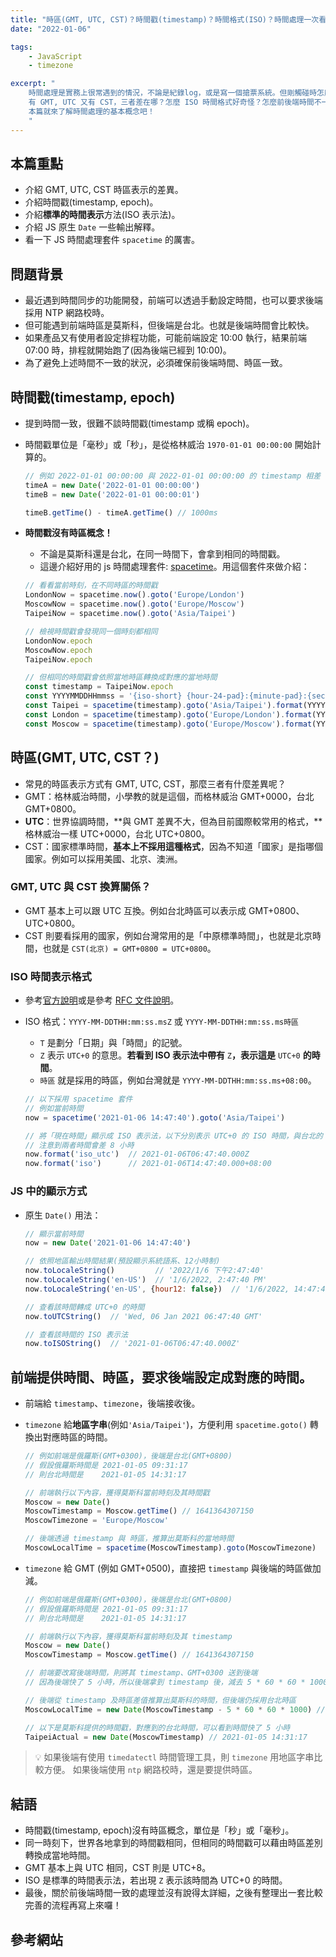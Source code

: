 ```yaml
---
title: "時區(GMT, UTC, CST)？時間戳(timestamp)？時間格式(ISO)？時間處理一次看懂"
date: "2022-01-06"

tags:
    - JavaScript
    - timezone

excerpt: "
    時間處理是實務上很常遇到的情況，不論是紀錄log，或是寫一個搶票系統。但剛觸碰時怎麼時區那麼麻煩？
    有 GMT, UTC 又有 CST，三者差在哪？怎麼 ISO 時間格式好奇怪？怎麼前後端時間不一致ＱＱ
    本篇就來了解時間處理的基本概念吧！
    "
---
```


## 本篇重點

- 介紹 GMT, UTC, CST 時區表示的差異。
- 介紹時間戳(timestamp, epoch)。
- 介紹**標準的時間表示**方法(ISO 表示法)。
- 介紹 JS 原生 `Date` 一些輸出解釋。
- 看一下 JS 時間處理套件 `spacetime` 的厲害。

## 問題背景

- 最近遇到時間同步的功能開發，前端可以透過手動設定時間，也可以要求後端採用 NTP 網路校時。
- 但可能遇到前端時區是莫斯科，但後端是台北。也就是後端時間會比較快。
- 如果產品又有使用者設定排程功能，可能前端設定 10:00 執行，結果前端 07:00 時，排程就開始跑了(因為後端已經到 10:00)。
- 為了避免上述時間不一致的狀況，必須確保前後端時間、時區一致。

## 時間戳(timestamp, epoch)

- 提到時間一致，很難不談時間戳(timestamp 或稱 epoch)。
- 時間戳單位是「毫秒」或「秒」，是從格林威治 `1970-01-01 00:00:00` 開始計算的。
    
    ```jsx
    // 例如 2022-01-01 00:00:00 與 2022-01-01 00:00:00 的 timestamp 相差 1000
    timeA = new Date('2022-01-01 00:00:00')
    timeB = new Date('2022-01-01 00:00:01')
    
    timeB.getTime() - timeA.getTime() // 1000ms
    ```
    
- **時間戳沒有時區概念！**
    - 不論是莫斯科還是台北，在同一時間下，會拿到相同的時間戳。
    - 這邊介紹好用的 js 時間處理套件: [spacetime](https://www.npmjs.com/package/spacetime)。用這個套件來做介紹：
    
    ```jsx
    // 看看當前時刻，在不同時區的時間戳
    LondonNow = spacetime.now().goto('Europe/London')
    MoscowNow = spacetime.now().goto('Europe/Moscow')
    TaipeiNow = spacetime.now().goto('Asia/Taipei')
    
    // 檢視時間戳會發現同一個時刻都相同
    LondonNow.epoch
    MoscowNow.epoch
    TaipeiNow.epoch
    
    // 但相同的時間戳會依照當地時區轉換成對應的當地時間
    const timestamp = TaipeiNow.epoch
    const YYYYMMDDHHmmss = '{iso-short} {hour-24-pad}:{minute-pad}:{second-pad}'
    const Taipei = spacetime(timestamp).goto('Asia/Taipei').format(YYYYMMDDHHmmss)
    const London = spacetime(timestamp).goto('Europe/London').format(YYYYMMDDHHmmss)
    const Moscow = spacetime(timestamp).goto('Europe/Moscow').format(YYYYMMDDHHmmss)
    ```
    

## 時區(GMT, UTC, CST？)

- 常見的時區表示方式有 GMT, UTC, CST，那麼三者有什麼差異呢？
- GMT：格林威治時間，小學教的就是這個，而格林威治 GMT+0000，台北 GMT+0800。
- **UTC**：世界協調時間，**與 GMT 差異不大，但為目前國際較常用的格式，**格林威治一樣 UTC+0000，台北 UTC+0800。
- CST：國家標準時間，**基本上不採用這種格式**，因為不知道「國家」是指哪個國家。例如可以採用美國、北京、澳洲。

### GMT, UTC 與 CST 換算關係？

- GMT 基本上可以跟 UTC 互換。例如台北時區可以表示成 GMT+0800、UTC+0800。
- CST 則要看採用的國家，例如台灣常用的是「中原標準時間」，也就是北京時間，也就是 `CST(北京) = GMT+0800 = UTC+0800`。

### ISO 時間表示格式

- 參考[官方說明](https://www.iso.org/iso-8601-date-and-time-format.html)或是參考 [RFC 文件說明](https://datatracker.ietf.org/doc/html/rfc3339#section-5.6)。
- ISO 格式：`YYYY-MM-DDTHH:mm:ss.msZ` 或 `YYYY-MM-DDTHH:mm:ss.ms時區`
    - `T` 是劃分「日期」與「時間」的記號。
    - `Z` 表示 `UTC+0` 的意思。**若看到 ISO 表示法中帶有** `Z`**，表示這是** `UTC+0` **的時間**。
    - `時區` 就是採用的時區，例如台灣就是 `YYYY-MM-DDTHH:mm:ss.ms+08:00`。
    
    ```jsx
    // 以下採用 spacetime 套件
    // 例如當前時間
    now = spacetime('2021-01-06 14:47:40').goto('Asia/Taipei')
    
    // 將「現在時間」顯示成 ISO 表示法，以下分別表示 UTC+0 的 ISO 時間，與台北的 ISO 時間
    // 注意到兩者時間會差 8 小時
    now.format('iso_utc')  // 2021-01-06T06:47:40.000Z
    now.format('iso')      // 2021-01-06T14:47:40.000+08:00
    ```
    

### JS 中的顯示方式

- 原生 `Date()` 用法：
    
    ```jsx
    // 顯示當前時間
    now = new Date('2021-01-06 14:47:40')
    
    // 依照地區輸出時間結果(預設顯示系統語系、12小時制)
    now.toLocaleString()         // '2022/1/6 下午2:47:40'
    now.toLocaleString('en-US')  // '1/6/2022, 2:47:40 PM'
    now.toLocaleString('en-US', {hour12: false})  // '1/6/2022, 14:47:40'
    
    // 查看該時間轉成 UTC+0 的時間
    now.toUTCString()  // 'Wed, 06 Jan 2021 06:47:40 GMT'
    
    // 查看該時間的 ISO 表示法
    now.toISOString()  // '2021-01-06T06:47:40.000Z'
    ```
    

## 前端提供時間、時區，要求後端設定成對應的時間。

- 前端給 `timestamp`、`timezone`，後端接收後。
- `timezone` 給**地區字串**(例如`'Asia/Taipei'`)，方便利用 `spacetime.goto()` 轉換出對應時區的時間。
    
    ```jsx
    // 例如前端是俄羅斯(GMT+0300)，後端是台北(GMT+0800)
    // 假設俄羅斯時間是 2021-01-05 09:31:17
    // 則台北時間是    2021-01-05 14:31:17

    // 前端執行以下內容，獲得莫斯科當前時刻及其時間戳
    Moscow = new Date()
    MoscowTimestamp = Moscow.getTime() // 1641364307150
    MoscowTimezone = 'Europe/Moscow'
    ```
    
    ```jsx
    // 後端透過 timestamp 與 時區，推算出莫斯科的當地時間
    MoscowLocalTime = spacetime(MoscowTimestamp).goto(MoscowTimezone)
    ```
    
- `timezone` 給 GMT (例如 GMT+0500)，直接把 `timestamp` 與後端的時區做加減。
    
    ```jsx
    // 例如前端是俄羅斯(GMT+0300)，後端是台北(GMT+0800)
    // 假設俄羅斯時間是 2021-01-05 09:31:17
    // 則台北時間是    2021-01-05 14:31:17

    // 前端執行以下內容，獲得莫斯科當前時刻及其 timestamp
    Moscow = new Date()
    MoscowTimestamp = Moscow.getTime() // 1641364307150
    ```
    
    ```jsx
    // 前端要改寫後端時間，則將其 timestamp、GMT+0300 送到後端
    // 因為後端快了 5 小時，所以後端拿到 timestamp 後，減去 5 * 60 * 60 * 1000 可推出莫斯科的時間

    // 後端從 timestamp 及時區差值推算出莫斯科的時間，但後端仍採用台北時區
    MoscowLocalTime = new Date(MoscowTimestamp - 5 * 60 * 60 * 1000) // 2021-01-05 09:31:17
    
    // 以下是莫斯科提供的時間戳，對應到的台北時間，可以看到時間快了 5 小時
    TaipeiActual = new Date(MoscowTimestamp) // 2021-01-05 14:31:17
    ```
    

> 💡 如果後端有使用 `timedatectl` 時間管理工具，則 `timezone` 用地區字串比較方便。
> 如果後端使用 `ntp` 網路校時，還是要提供時區。

## 結語
* 時間戳(timestamp, epoch)沒有時區概念，單位是「秒」或「毫秒」。
* 同一時刻下，世界各地拿到的時間戳相同，但相同的時間戳可以藉由時區差別轉換成當地時間。
* GMT 基本上與 UTC 相同，CST 則是 UTC+8。
* ISO 是標準的時間表示法，若出現 `Z` 表示該時間為 UTC+0 的時間。
* 最後，關於前後端時間一致的處理並沒有說得太詳細，之後有整理出一套比較完善的流程再寫上來囉！

## 參考網站
